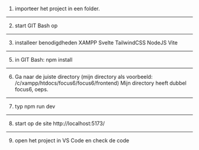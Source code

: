 1. importeer het project in een folder.
-----
2. start GIT Bash op
-----
3. installeer benodigdheden
   XAMPP
   Svelte
   TailwindCSS
   NodeJS
   Vite
-----
5. in GIT Bash:
   npm install
-----   
6. Ga naar de juiste directory (mijn directory als voorbeeld: /c/xampp/htdocs/focus6/focus6/frontend) Mijn directory heeft dubbel focus6, oeps.
-----
7. typ npm run dev
-----
8. start op de site http://localhost:5173/
-----
9. open het project in VS Code en check de code
